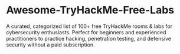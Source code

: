 # Awesome-TryHackMe-Free-Labs
A curated, categorized list of 100+ free TryHackMe rooms &amp; labs for cybersecurity enthusiasts. Perfect for beginners and experienced practitioners to practice hacking, penetration testing, and defensive security without a paid subscription.
